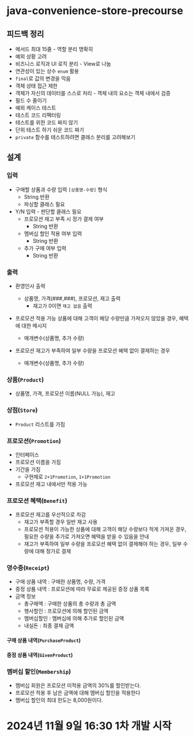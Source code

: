 # java-convenience-store-precourse

## 피드백 정리
- 메서드 최대 15줄 - 역할 분리 명확히
- 예외 상황 고려
- 비즈니스 로직과 UI 로직 분리 - View로 나눔
- 연관성이 있는 상수 `enum` 활용 
- `final`로 값의 변경을 막음
- 객체 상태 접근 제한
- 객체가 자신의 데이터를 스스로 처리 - 객체 내의 요소는 객체 내에서 검증
- 필드 수 줄이기
- 예외 케이스 테스트
- 테스트 코드 리팩터링
- 테스트를 위한 코드 짜지 않기
- 단위 테스트 하기 쉬운 코드 짜기
- `private` 함수를 테스트하려면 클래스 분리를 고려해보기


## 설계

### 입력
- 구매할 상품과 수량 입력 `[상품명-수량]` 형식
  - String 반환
  - 파싱할 클래스 필요
- Y/N 입력 - 판단할 클래스 필요
  - 프로모션 재고 부족 시 정가 결제 여부
    - String 반환
  - 멤버십 할인 적용 여부 입력
    - String 반환
  - 추가 구매 여부 입력
    - String 반환

### 출력
- 환영인사 출력
  - 상품명, 가격(###,###), 프로모션, 재고 출력
    - 재고가 0이면 `재고 없음` 출력

- 프로모션 적용 가능 상품에 대해 고객이 해당 수량만큼 가져오지 않았을 경우, 혜택에 대한 메시지
  - 매개변수(상품명, 추가 수량)

- 프로모션 재고가 부족하여 일부 수량을 프로모션 혜택 없이 결제하는 경우
  - 매개변수(상품명, 추가 수량)

### 상품(`Product`)
- 상품명, 가격, 프로모션 이름(NULL 가능), 재고 

### 상점(`Store`)
- `Product` 리스트를 가짐

### 프로모션(`Promotion`)
- 인터페이스
- 프로모션 이름을 가짐
- 기간을 가짐
  - 구현체로 `2+1Promotion`, `1+1Promotion`
- 프로모션 재고 내에서만 적용 가능

### 프로모션 혜택(`Benefit`)
- 프로모션 재고를 우선적으로 차감
  - 재고가 부족할 경우 일반 재고 사용
  - 프로모션 적용이 가능한 상품에 대해 고객이 해당 수량보다 적게 가져온 경우, 필요한 수량을 추가로 가져오면 혜택을 받을 수 있음을 안내
  - 재고가 부족하여 일부 수량을 프로모션 혜택 없이 결제해야 하는 경우, 일부 수량에 대해 정가로 결제

### 영수증(`Receipt`)
- 구매 상품 내역 : 구매한 상품명, 수량, 가격
- 증정 상품 내역 : 프로모션에 따라 무료로 제공된 증정 상품 목록
- 금액 정보
  - 총구매액 : 구매한 상품의 총 수량과 총 금액
  - 행사할인 : 프로모션에 의해 할인된 금액
  - 멤버십할인 : 멤버십에 의해 추가로 할인된 금액
  - 내실돈 : 최종 결제 금액

#### 구매 상품 내역(`PurchaseProduct`)


#### 증정 상품 내역(`GivenProduct`)


### 멤버십 할인(`Membership`)
- 멤버십 회원은 프로모션 미적용 금액의 30%를 할인받는다.
- 프로모션 적용 후 남은 금액에 대해 멤버십 할인을 적용한다
- 멤버십 할인의 최대 한도는 8,000원이다.

# 2024년 11월 9일 16:30 1차 개발 시작 


